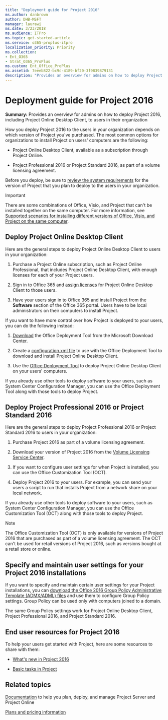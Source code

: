 ```yaml
---
title: "Deployment guide for Project 2016"
ms.author: danbrown
author: DHB-MSFT
manager: laurawi
ms.date: 3/23/2018
ms.audience: ITPro
ms.topic: get-started-article
ms.service: o365-proplus-itpro
localization_priority: Priority
ms.collection:
- Ent_O365
- Strat_O365_ProPlus
ms.custom: Ent_Office_ProPlus
ms.assetid: 7eeeb822-bc9c-4189-bf20-3f9839879131
description: "Provides an overview for admins on how to deploy Project 2016, including Project Online Desktop Client, to users in their organization"
---
```


# Deployment guide for Project 2016

 **Summary:** Provides an overview for admins on how to deploy Project 2016, including Project Online Desktop Client, to users in their organization 
  
How you deploy Project 2016 to the users in your organization depends on which version of Project you've purchased. The most common options for organizations to install Project on users' computers are the following:
  
- Project Online Desktop Client, available as a subscription through Project Online.
    
- Project Professional 2016 or Project Standard 2016, as part of a volume licensing agreement.
    
Before you deploy, be sure to [review the system requirements](https://products.office.com/office-system-requirements) for the version of Project that you plan to deploy to the users in your organization. 
  
> [!IMPORTANT]
> There are some combinations of Office, Visio, and Project that can't be installed together on the same computer. For more information, see [Supported scenarios for installing different versions of Office, Visio, and Project on the same computer](install-different-office-visio-and-project-versions-on-the-same-computer.md). 
  
## Deploy Project Online Desktop Client

Here are the general steps to deploy Project Online Desktop Client to users in your organization:
  
1. Purchase a Project Online subscription, such as Project Online Professional, that includes Project Online Desktop Client, with enough licenses for each of your Project users.
    
2. Sign in to Office 365 and [assign licenses](https://support.office.com/article/997596b5-4173-4627-b915-36abac6786dc) for Project Online Desktop Client to those users. 
    
3. Have your users sign in to Office 365 and install Project from the **Software** section of the Office 365 portal. Users have to be local administrators on their computers to install Project. 
    
If you want to have more control over how Project is deployed to your users, you can do the following instead:
  
1. [Download](https://go.microsoft.com/fwlink/p/?LinkID=626065) the Office Deployment Tool from the Microsoft Download Center. 
    
2. Create a [configuration.xml file](configuration-options-for-the-office-2016-deployment-tool.md) to use with the Office Deployment Tool to download and install Project Online Desktop Client. 
    
3. Use the [Office Deployment Tool](overview-of-the-office-2016-deployment-tool.md) to deploy Project Online Desktop Client on your users' computers. 
    
If you already use other tools to deploy software to your users, such as System Center Configuration Manager, you can use the Office Deployment Tool along with those tools to deploy Project. 
  
## Deploy Project Professional 2016 or Project Standard 2016

Here are the general steps to deploy Project Professional 2016 or Project Standard 2016 to users in your organization:
  
1. Purchase Project 2016 as part of a volume licensing agreement.
    
2. Download your version of Project 2016 from the [Volume Licensing Service Center](https://www.microsoft.com/Licensing/servicecenter/default.aspx).
    
3. If you want to configure user settings for when Project is installed, you can use the Office Customization Tool (OCT).
    
4. Deploy Project 2016 to your users. For example, you can send your users a script to run that installs Project from a network share on your local network.
    
If you already use other tools to deploy software to your users, such as System Center Configuration Manager, you can use the Office Customization Tool (OCT) along with those tools to deploy Project. 
  
> [!NOTE]
> The Office Customization Tool (OCT) is only available for versions of Project 2016 that are purchased as part of a volume licensing agreement. The OCT can't be used for retail versions of Project 2016, such as versions bought at a retail store or online. 
  
## Specify and maintain user settings for your Project 2016 installations

If you want to specify and maintain certain user settings for your Project installations, you can [download the Office 2016 Group Policy Administrative Template (ADMX/ADML) files](https://www.microsoft.com/download/details.aspx?id=49030) and use them to configure Group Policy settings. Group Policy can be used only with computers joined to a domain. 
  
The same Group Policy settings work for Project Online Desktop Client, Project Professional 2016, and Project Standard 2016.
  
## End user resources for Project 2016

To help your users get started with Project, here are some resources to share with them:
  
- [What's new in Project 2016](https://support.office.com/article/111bcaf9-bc27-4c15-80e6-85e726307520)
    
- [Basic tasks in Project](https://support.office.com/article/8fdbf020-a9e1-45e4-bf15-23a8d2b6797d)
    
## Related topics
[Documentation](https://docs.microsoft.com/project) to help you plan, deploy, and manage Project Server and Project Online

[Plans and pricing information](https://products.office.com/project/compare-microsoft-project-management-software?tab=1)

